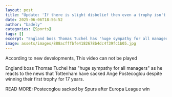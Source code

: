 ```yaml
---
layout: post
title: "Update: 'If there is slight disbelief then even a trophy isn't enough'"
date: 2025-06-06T18:56:52
author: "badely"
categories: [Sports]
tags: []
excerpt: "England boss Thomas Tuchel has 'huge sympathy for all managers' as he reacts to the news that Tottenham have sacked Ange Postecoglou despite winning t"
image: assets/images/888acfffbfe4182678b4dc4f39fc1b05.jpg
---
```


According to new developments, This video can not be played

England boss Thomas Tuchel has "huge sympathy for all managers" as he reacts to the news that Tottenham have sacked Ange Postecoglou despite winning their first trophy for 17 years.

READ MORE: Postecoglou sacked by Spurs after Europa League win

